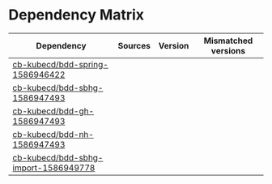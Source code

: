 # Dependency Matrix

Dependency | Sources | Version | Mismatched versions
---------- | ------- | ------- | -------------------
[cb-kubecd/bdd-spring-1586946422](https://github.com/cb-kubecd/bdd-spring-1586946422.git) |  | []() | 
[cb-kubecd/bdd-sbhg-1586947493](https://github.com/cb-kubecd/bdd-sbhg-1586947493.git) |  | []() | 
[cb-kubecd/bdd-gh-1586947493](https://github.com/cb-kubecd/bdd-gh-1586947493.git) |  | []() | 
[cb-kubecd/bdd-nh-1586947493](https://github.com/cb-kubecd/bdd-nh-1586947493.git) |  | []() | 
[cb-kubecd/bdd-sbhg-import-1586949778](https://github.com/cb-kubecd/bdd-sbhg-import-1586949778.git) |  | []() | 
